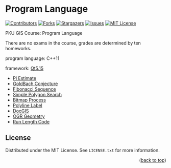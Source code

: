 # Program Language

<!-- PROJECT SHIELDS -->
[![Contributors][contributors-shield]][contributors-url]
[![Forks][forks-shield]][forks-url]
[![Stargazers][stars-shield]][stars-url]
[![Issues][issues-shield]][issues-url]
[![MIT License][license-shield]][license-url]

<!-- ABOUT THE PROJECT -->

PKU GIS Course: Program Language

There are no exams in the course, grades are determined by ten homeworks.

program language: C++11

framework: [Qt5.15](https://doc.qt.io/qt-5.15/)


* [Pi Estimate](./lab01/README.md)
* [GoldBach Conjecture](./lab02/README.md)
* [Fibonacci Sequence](./lab03/README.md)
* [Simple Polygon Search](./lab04/README.md)
* [Bitmap Process](./lab05/README.md)
* [Polyline Label](./lab06/README.md) 
* [DocGIS](./lab07/README.md)
* [OGR Geometry](./lab08/README.md)
* [Run Length Code](./lab09/README.md)


<!-- LICENSE -->
## License

Distributed under the MIT License. See `LICENSE.txt` for more information.

<p align="right">(<a href="#top">back to top</a>)</p>



<!-- MARKDOWN LINKS & IMAGES -->
[contributors-shield]: https://img.shields.io/github/contributors/watercore1/Program-Language.svg?style=flat-square
[contributors-url]: https://github.com/watercore1/Program-Language/graphs/contributors
[forks-shield]: https://img.shields.io/github/forks/watercore1/Program-Language.svg?style=flat-square
[forks-url]: https://github.com/watercore1/Program-Language/network/members
[stars-shield]: https://img.shields.io/github/stars/watercore1/Program-Language.svg?style=flat-square
[stars-url]: https://github.com/watercore1/Program-Language/stargazers
[issues-shield]: https://img.shields.io/github/issues/watercore1/Program-Language.svg?style=flat-square
[issues-url]: https://img.shields.io/github/issues/watercore1/Program-Language.svg
[license-shield]: https://img.shields.io/github/license/watercore1/Program-Language.svg?style=flat-square
[license-url]: https://github.com/watercore1/Program-Language/blob/master/LICENSE.txt
[product-screenshot]: readme/screenshot.png
